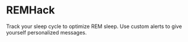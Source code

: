 # REMHack

Track your sleep cycle to optimize REM sleep.  Use custom alerts to give yourself personalized messages.

